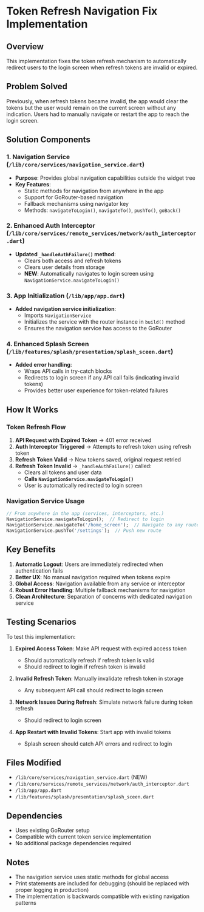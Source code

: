 # Token Refresh Navigation Fix Implementation

## Overview
This implementation fixes the token refresh mechanism to automatically redirect users to the login screen when refresh tokens are invalid or expired.

## Problem Solved
Previously, when refresh tokens became invalid, the app would clear the tokens but the user would remain on the current screen without any indication. Users had to manually navigate or restart the app to reach the login screen.

## Solution Components

### 1. Navigation Service (`/lib/core/services/navigation_service.dart`)
- **Purpose**: Provides global navigation capabilities outside the widget tree
- **Key Features**:
  - Static methods for navigation from anywhere in the app
  - Support for GoRouter-based navigation
  - Fallback mechanisms using navigator key
  - Methods: `navigateToLogin()`, `navigateTo()`, `pushTo()`, `goBack()`

### 2. Enhanced Auth Interceptor (`/lib/core/services/remote_services/network/auth_interceptor.dart`)
- **Updated `_handleAuthFailure()` method**:
  - Clears both access and refresh tokens
  - Clears user details from storage
  - **NEW**: Automatically navigates to login screen using `NavigationService.navigateToLogin()`

### 3. App Initialization (`/lib/app/app.dart`)
- **Added navigation service initialization**:
  - Imports `NavigationService`
  - Initializes the service with the router instance in `build()` method
  - Ensures the navigation service has access to the GoRouter

### 4. Enhanced Splash Screen (`/lib/features/splash/presentation/splash_sceen.dart`)
- **Added error handling**:
  - Wraps API calls in try-catch blocks
  - Redirects to login screen if any API call fails (indicating invalid tokens)
  - Provides better user experience for token-related failures

## How It Works

### Token Refresh Flow
1. **API Request with Expired Token** → 401 error received
2. **Auth Interceptor Triggered** → Attempts to refresh token using refresh token
3. **Refresh Token Valid** → New tokens saved, original request retried
4. **Refresh Token Invalid** → `_handleAuthFailure()` called:
   - Clears all tokens and user data
   - **Calls `NavigationService.navigateToLogin()`**
   - User is automatically redirected to login screen

### Navigation Service Usage
```dart
// From anywhere in the app (services, interceptors, etc.)
NavigationService.navigateToLogin();  // Redirect to login
NavigationService.navigateTo('/home_screen');  // Navigate to any route
NavigationService.pushTo('/settings');  // Push new route
```

## Key Benefits
1. **Automatic Logout**: Users are immediately redirected when authentication fails
2. **Better UX**: No manual navigation required when tokens expire
3. **Global Access**: Navigation available from any service or interceptor
4. **Robust Error Handling**: Multiple fallback mechanisms for navigation
5. **Clean Architecture**: Separation of concerns with dedicated navigation service

## Testing Scenarios
To test this implementation:

1. **Expired Access Token**: Make API request with expired access token
   - Should automatically refresh if refresh token is valid
   - Should redirect to login if refresh token is invalid

2. **Invalid Refresh Token**: Manually invalidate refresh token in storage
   - Any subsequent API call should redirect to login screen

3. **Network Issues During Refresh**: Simulate network failure during token refresh
   - Should redirect to login screen

4. **App Restart with Invalid Tokens**: Start app with invalid tokens
   - Splash screen should catch API errors and redirect to login

## Files Modified
- `/lib/core/services/navigation_service.dart` (NEW)
- `/lib/core/services/remote_services/network/auth_interceptor.dart`
- `/lib/app/app.dart`
- `/lib/features/splash/presentation/splash_sceen.dart`

## Dependencies
- Uses existing GoRouter setup
- Compatible with current token service implementation
- No additional package dependencies required

## Notes
- The navigation service uses static methods for global access
- Print statements are included for debugging (should be replaced with proper logging in production)
- The implementation is backwards compatible with existing navigation patterns
